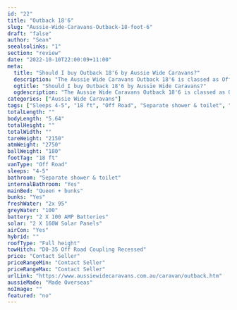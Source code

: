 ```yaml
---
id: "22"
title: "Outback 18'6"
slug: "Aussie-Wide-Caravans-Outback-18-foot-6"
draft: "false"
author: "Sean"
seealsolinks: "1"
section: "review"
date: "2022-10-10T22:00:09+11:00"
meta:
  title: "Should I buy Outback 18'6 by Aussie Wide Caravans?"
  description: "The Aussie Wide Caravans Outback 18'6 is classed as Off Road, and sleeps 4-5 people. It is Made Overseas and comes in at 18 ft. It generally has Separate shower & toilet."
  ogtitle: "Should I buy Outback 18'6 by Aussie Wide Caravans?"
  ogdescription: "The Aussie Wide Caravans Outback 18'6 is classed as Off Road, and sleeps 4-5 people. It is Made Overseas and comes in at 18 ft. It generally has Separate shower & toilet."
categories: ["Aussie Wide Caravans"]
tags: ["Sleeps 4-5", "18 ft", "Off Road", "Separate shower & toilet", "Full height", "Price Unknown", "Made Overseas"]
totalLength: ""
bodyLength: "5.64"
totalHeight: ""
totalWidth: ""
tareWeight: "2150"
atmWeight: "2750"
ballWeight: "180"
footTag: "18 ft"
vanType: "Off Road"
sleeps: "4-5"
bathroom: "Separate shower & toilet"
internalBathroom: "Yes"
mainBed: "Queen + bunks"
bunks: "Yes"
freshWater: "2x 95"
greyWater: "100"
battery: "2 X 100 AMP Batteries"
solar: "2 X 160W Solar Panels"
airCon: "Yes"
hybrid: ""
roofType: "Full height"
towHitch: "D0-35 Off Road Coupling Recessed"
price: "Contact Seller"
priceRangeMin: "Contact Seller"
priceRangeMax: "Contact Seller"
urlLink: "https://www.aussiewidecaravans.com.au/caravan/outback.htm"
aussieMade: "Made Overseas"
noImage: ""
featured: "no"
---
```

